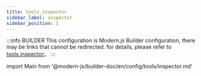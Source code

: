 ```yaml
---
title: tools.inspector
sidebar_label: inspector
sidebar_position: 1
---
```


:::info BUILDER
This configuration is Modern.js Builder configuration, there may be links that cannot be redirected. for details, please refer to [tools.inspector](https://modernjs.dev/builder/zh/api/config-tools.html#tools-inspector)。
:::

import Main from '@modern-js/builder-doc/en/config/tools/inspector.md'

<Main />
